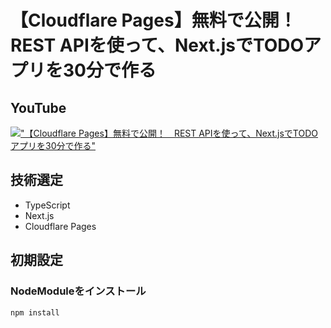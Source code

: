 # 【Cloudflare Pages】無料で公開！　REST APIを使って、Next.jsでTODOアプリを30分で作る

## YouTube

[!["【Cloudflare Pages】無料で公開！　REST APIを使って、Next.jsでTODOアプリを30分で作る"](https://i.ytimg.com/vi/dAfk-eGIqAA/maxresdefault.jpg)](https://youtu.be/dAfk-eGIqAA)

## 技術選定

- TypeScript
- Next.js
- Cloudflare Pages

## 初期設定

### NodeModuleをインストール

```bash
npm install
```
